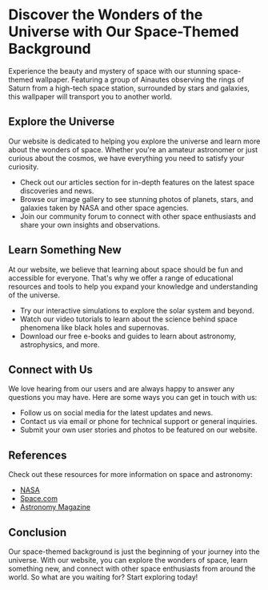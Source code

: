 <!--font:Poppins-->

# Discover the Wonders of the Universe with Our Space-Themed Background

Experience the beauty and mystery of space with our stunning space-themed wallpaper. Featuring a group of Ainautes observing the rings of Saturn from a high-tech space station, surrounded by stars and galaxies, this wallpaper will transport you to another world.

## Explore the Universe

Our website is dedicated to helping you explore the universe and learn more about the wonders of space. Whether you're an amateur astronomer or just curious about the cosmos, we have everything you need to satisfy your curiosity.

- Check out our articles section for in-depth features on the latest space discoveries and news.
- Browse our image gallery to see stunning photos of planets, stars, and galaxies taken by NASA and other space agencies.
- Join our community forum to connect with other space enthusiasts and share your own insights and observations.

## Learn Something New

At our website, we believe that learning about space should be fun and accessible for everyone. That's why we offer a range of educational resources and tools to help you expand your knowledge and understanding of the universe.

- Try our interactive simulations to explore the solar system and beyond.
- Watch our video tutorials to learn about the science behind space phenomena like black holes and supernovas.
- Download our free e-books and guides to learn about astronomy, astrophysics, and more.

## Connect with Us

We love hearing from our users and are always happy to answer any questions you may have. Here are some ways you can get in touch with us:

- Follow us on social media for the latest updates and news.
- Contact us via email or phone for technical support or general inquiries.
- Submit your own user stories and photos to be featured on our website.

## References

Check out these resources for more information on space and astronomy:

- [NASA](#)
- [Space.com](#)
- [Astronomy Magazine](#)

## Conclusion

Our space-themed background is just the beginning of your journey into the universe. With our website, you can explore the wonders of space, learn something new, and connect with other space enthusiasts from around the world. So what are you waiting for? Start exploring today!

<!--

Write me content for website with wallpaper which alt text is:

"A group of Ainautes observing the rings of Saturn from a high-tech space station, surrounded by stars and galaxies."

The name/title of the page should not be 1:1 copy of the alt text but rather a real content of the website which is using this wallpaper.

- Use markdown format 
- Start with heading
- Heading should be short and concise
- The content should look like a real website 
- The website should not be about the wallpaper, wallpaper is just a related background
- Heading should be contain work "wallpaper" or "background"
- Include real sections like references, contact, user stories, etc. use things relevant to the page purpose.
- Feel free to use structure like headings, bullets, numbering, blockquotes, paragraphs, horizontal lines, etc.
- You can use formatting like bold or _italic_
- You can include UTF-8 emojis
- Links should be only #hash anchors (and you can refer to the document itself)
- Do not include images


---


# Discover the Wonders of the Universe with Our Space-Themed Background

Experience the beauty and mystery of space with our stunning space-themed wallpaper. Featuring a group of Ainautes observing the rings of Saturn from a high-tech space station, surrounded by stars and galaxies, this wallpaper will transport you to another world.

## Explore the Universe

Our website is dedicated to helping you explore the universe and learn more about the wonders of space. Whether you're an amateur astronomer or just curious about the cosmos, we have everything you need to satisfy your curiosity.

- Check out our articles section for in-depth features on the latest space discoveries and news.
- Browse our image gallery to see stunning photos of planets, stars, and galaxies taken by NASA and other space agencies.
- Join our community forum to connect with other space enthusiasts and share your own insights and observations.

## Learn Something New

At our website, we believe that learning about space should be fun and accessible for everyone. That's why we offer a range of educational resources and tools to help you expand your knowledge and understanding of the universe.

- Try our interactive simulations to explore the solar system and beyond.
- Watch our video tutorials to learn about the science behind space phenomena like black holes and supernovas.
- Download our free e-books and guides to learn about astronomy, astrophysics, and more.

## Connect with Us

We love hearing from our users and are always happy to answer any questions you may have. Here are some ways you can get in touch with us:

- Follow us on social media for the latest updates and news.
- Contact us via email or phone for technical support or general inquiries.
- Submit your own user stories and photos to be featured on our website.

## References

Check out these resources for more information on space and astronomy:

- [NASA](#)
- [Space.com](#)
- [Astronomy Magazine](#)

## Conclusion

Our space-themed background is just the beginning of your journey into the universe. With our website, you can explore the wonders of space, learn something new, and connect with other space enthusiasts from around the world. So what are you waiting for? Start exploring today!

-->

